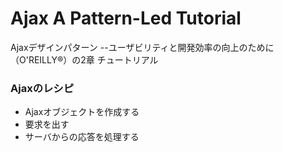 # Ajax A Pattern-Led Tutorial
Ajaxデザインパターン --ユーザビリティと開発効率の向上のために（O'REILLY®︎）の2章 チュートリアル

### Ajaxのレシピ
- Ajaxオブジェクトを作成する
- 要求を出す
- サーバからの応答を処理する
